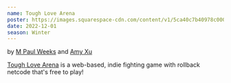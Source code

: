 ```yaml
---
name: Tough Love Arena
poster: https://images.squarespace-cdn.com/content/v1/5ca40c7b40978c0001458f5d/4541b2dc-a3c2-4624-9810-f99d7c09cec9/toughlove.gif?format=2500w
date: 2022-12-01
season: Winter
---
```


by [M Paul Weeks](https://twitter.com/mpaulweeks) and [Amy Xu](https://twitter.com/amyjxu)

[Tough Love Arena](https://toughlovearena.com/) is a web-based, indie fighting game with rollback netcode that's free to play!